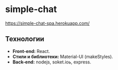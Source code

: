 # simple-chat

https://simple-chat-spa.herokuapp.com/

## Технологии

- **Front-end:** React.
- **Cтили и библиотеки:** Material-UI (makeStyles).
- **Back-end:** nodejs, soket.ioь, express.
